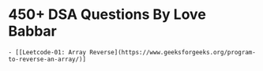 # 450+ DSA Questions By Love Babbar

    - [[Leetcode-01: Array Reverse](https://www.geeksforgeeks.org/program-to-reverse-an-array/)]
